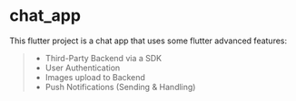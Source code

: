 # chat_app

This flutter project is a chat app that uses some flutter advanced features:
> * Third-Party Backend via a SDK
> * User Authentication
> * Images upload to Backend
> * Push Notifications (Sending & Handling)

